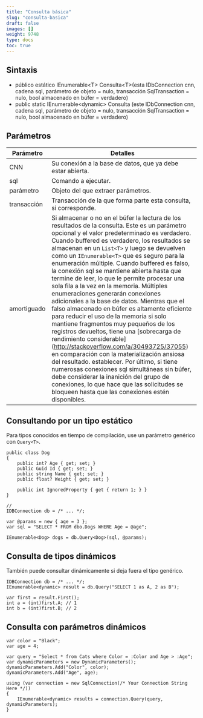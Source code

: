 ```yaml
---
title: "Consulta básica"
slug: "consulta-basica"
draft: false
images: []
weight: 9748
type: docs
toc: true
---
```


## Sintaxis
- público estático IEnumerable&lt;T&gt; Consulta&lt;T&gt;(esta IDbConnection cnn, cadena sql, parámetro de objeto = nulo, transacción SqlTransaction = nulo, bool almacenado en búfer = verdadero)
- public static IEnumerable&lt;dynamic&gt; Consulta (este IDbConnection cnn, cadena sql, parámetro de objeto = nulo, transacción SqlTransaction = nulo, bool almacenado en búfer = verdadero)

## Parámetros
| Parámetro | Detalles |
| --------- | ------- |  
| CNN | Su conexión a la base de datos, que ya debe estar abierta. |
| sql | Comando a ejecutar. |
| parámetro | Objeto del que extraer parámetros. |
| transacción | Transacción de la que forma parte esta consulta, si corresponde. |
| amortiguado | Si almacenar o no en el búfer la lectura de los resultados de la consulta. Este es un parámetro opcional y el valor predeterminado es verdadero. Cuando buffered es verdadero, los resultados se almacenan en un `List<T>` y luego se devuelven como un `IEnumerable<T>` que es seguro para la enumeración múltiple. Cuando buffered es falso, la conexión sql se mantiene abierta hasta que termine de leer, lo que le permite procesar una sola fila a la vez en la memoria. Múltiples enumeraciones generarán conexiones adicionales a la base de datos. Mientras que el falso almacenado en búfer es altamente eficiente para reducir el uso de la memoria si solo mantiene fragmentos muy pequeños de los registros devueltos, tiene una [sobrecarga de rendimiento considerable] (http://stackoverflow.com/a/30493725/37055) en comparación con la materialización ansiosa del resultado. establecer. Por último, si tiene numerosas conexiones sql simultáneas sin búfer, debe considerar la inanición del grupo de conexiones, lo que hace que las solicitudes se bloqueen hasta que las conexiones estén disponibles. |


## Consultando por un tipo estático
Para tipos conocidos en tiempo de compilación, use un parámetro genérico con `Query<T>`.

    public class Dog
    {
        public int? Age { get; set; }
        public Guid Id { get; set; }
        public string Name { get; set; }
        public float? Weight { get; set; }
    
        public int IgnoredProperty { get { return 1; } }
    }    
    
    //
    IDBConnection db = /* ... */;

    var @params = new { age = 3 };
    var sql = "SELECT * FROM dbo.Dogs WHERE Age = @age";

    IEnumerable<Dog> dogs = db.Query<Dog>(sql, @params);

## Consulta de tipos dinámicos
También puede consultar dinámicamente si deja fuera el tipo genérico.
    
    IDBConnection db = /* ... */;
    IEnumerable<dynamic> result = db.Query("SELECT 1 as A, 2 as B");

    var first = result.First();
    int a = (int)first.A; // 1
    int b = (int)first.B; // 2

## Consulta con parámetros dinámicos
    var color = "Black";
    var age = 4;

    var query = "Select * from Cats where Color = :Color and Age > :Age";
    var dynamicParameters = new DynamicParameters();
    dynamicParameters.Add("Color", color);
    dynamicParameters.Add("Age", age);

    using (var connection = new SqlConnection(/* Your Connection String Here */))
    {
        IEnumerable<dynamic> results = connection.Query(query, dynamicParameters);
    }

